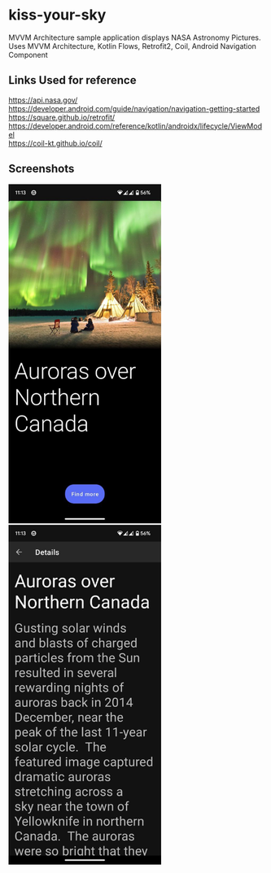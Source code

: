 # kiss-your-sky
MVVM Architecture sample application displays NASA Astronomy Pictures.
Uses MVVM Architecture, Kotlin Flows, Retrofit2, Coil, Android Navigation Component

<h2>Links Used for reference</h2>

https://api.nasa.gov/<br>
https://developer.android.com/guide/navigation/navigation-getting-started<br>
https://square.github.io/retrofit/<br>
https://developer.android.com/reference/kotlin/androidx/lifecycle/ViewModel<br>
https://coil-kt.github.io/coil/

<h2>Screenshots</h2>
<img src="https://github.com/goputtanz/kiss-your-sky/blob/master/images/home.jpg" width="300"/> <img src="https://github.com/goputtanz/kiss-your-sky/blob/master/images/details.jpg" width="300"/>
